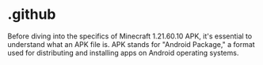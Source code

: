 # .github
Before diving into the specifics of Minecraft 1.21.60.10 APK, it's essential to understand what an APK file is. APK stands for "Android Package," a format used for distributing and installing apps on Android operating systems.
